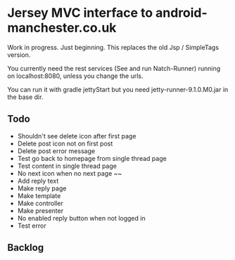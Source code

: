 Jersey MVC interface to android-manchester.co.uk
================================================
 
Work in progress. Just beginning. This replaces the old Jsp / SimpleTags version.

You currently need the rest services (See and run Natch-Runner) running on localhost:8080, unless you change the urls.

You can run it with gradle jettyStart but you need jetty-runner-9.1.0.M0.jar in the base dir.

Todo
-----
* Shouldn't see delete icon after first page
* Delete post icon not on first post
* Delete post error message
* Test go back to homepage from single thread page
* Test content in single thread page
* No next icon when no next page
~~
* Add reply text 
* Make reply page
* Make template
* Make controller
* Make presenter
* No enabled reply button when not logged in
* Test error

Backlog
-------
